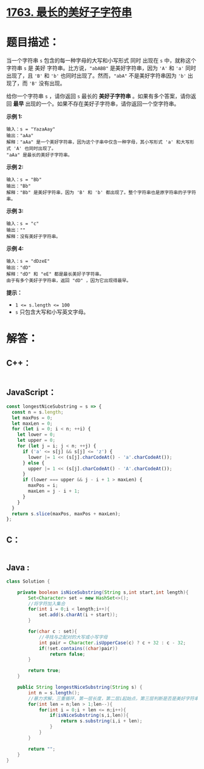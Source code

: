 # [1763. 最长的美好子字符串](https://leetcode-cn.com/problems/longest-nice-substring/)

# 题目描述：

当一个字符串 `s` 包含的每一种字母的大写和小写形式 同时 出现在 `s` 中，就称这个字符串 `s` 是 美好 字符串。比方说，`"abABB"` 是美好字符串，因为 `'A'` 和 `'a'` 同时出现了，且 `'B'` 和 `'b'` 也同时出现了。然而，``"abA"`` 不是美好字符串因为 `'b'` 出现了，而 `'B'` 没有出现。

给你一个字符串 `s` ，请你返回 `s` 最长的 **美好子字符串** 。如果有多个答案，请你返回 **最早** 出现的一个。如果不存在美好子字符串，请你返回一个空字符串。



**示例 1:**

```
输入：s = "YazaAay"
输出："aAa"
解释："aAa" 是一个美好字符串，因为这个子串中仅含一种字母，其小写形式 'a' 和大写形式 'A' 也同时出现了。
"aAa" 是最长的美好子字符串。
```

**示例 2:**

```
输入：s = "Bb"
输出："Bb"
解释："Bb" 是美好字符串，因为 'B' 和 'b' 都出现了。整个字符串也是原字符串的子字符串。
```
**示例 3:**

```
输入：s = "c"
输出：""
解释：没有美好子字符串。
```

**示例 4:**

```
输入：s = "dDzeE"
输出："dD"
解释："dD" 和 "eE" 都是最长美好子字符串。
由于有多个美好子字符串，返回 "dD" ，因为它出现得最早。
```

**提示：**

- `1 <= s.length <= 100`
- `s` 只包含大写和小写英文字母。



# 解答：

## C++：

```cpp

```

## JavaScript：

```javascript
const longestNiceSubstring = s => {
  const n = s.length;
  let maxPos = 0;
  let maxLen = 0;
  for (let i = 0; i < n; ++i) {
    let lower = 0;
    let upper = 0;
    for (let j = i; j < n; ++j) {
      if ('a' <= s[j] && s[j] <= 'z') {
        lower |= 1 << (s[j].charCodeAt() - 'a'.charCodeAt());
      } else {
        upper |= 1 << (s[j].charCodeAt() - 'A'.charCodeAt());
      }
      if (lower === upper && j - i + 1 > maxLen) {
        maxPos = i;
        maxLen = j - i + 1;
      }
    }
  }
  return s.slice(maxPos, maxPos + maxLen);
};
```

## C：

```c

```

## Java :

```java
class Solution {

    private boolean isNiceSubstring(String s,int start,int length){
        Set<Character> set = new HashSet<>();
		//将字符加入集合
        for(int i = 0;i < length;i++){
            set.add(s.charAt(i + start));
        }

        for(char c : set){
            //寻找与之配对的大写或小写字母
            int pair = Character.isUpperCase(c) ? c + 32 : c - 32;
            if(!set.contains((char)pair))
                return false;
        }

        return true;
    }

    public String longestNiceSubstring(String s) {
        int n = s.length();
		//暴力求解，三重循环，第一层长度，第二层i起始点，第三层判断是否是美好字符串。
        for(int len = n;len > 1;len--){
            for(int i = 0;i + len <= n;i++){
                if(isNiceSubstring(s,i,len)){
                    return s.substring(i,i + len);
                }
            }
        }

        return "";
    }
}
```

